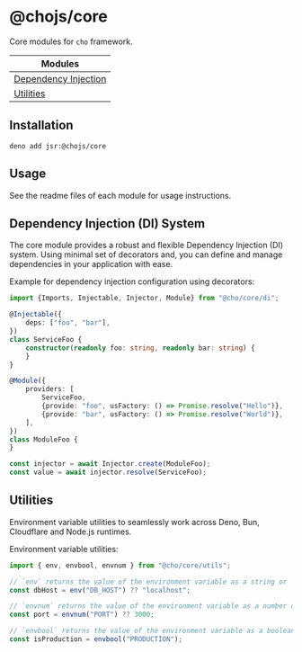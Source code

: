 # @chojs/core

Core modules for `cho` framework.

| Modules                                |
| -------------------------------------- |
| [Dependency Injection](./di/readme.md) |
| [Utilities](./utils/readme.md)         |

## Installation

```
deno add jsr:@chojs/core
```

## Usage

See the readme files of each module for usage instructions.

## Dependency Injection (DI) System

The core module provides a robust and flexible Dependency Injection (DI) system. Using minimal set of decorators and,
you can define and manage dependencies in your application with ease.

Example for dependency injection configuration using decorators:

```ts
import {Imports, Injectable, Injector, Module} from "@cho/core/di";

@Injectable({
    deps: ["foo", "bar"],
})
class ServiceFoo {
    constructor(readonly foo: string, readonly bar: string) {
    }
}

@Module({
    providers: [
        ServiceFoo,
        {provide: "foo", usFactory: () => Promise.resolve("Hello")},
        {provide: "bar", usFactory: () => Promise.resolve("World")},
    ],
})
class ModuleFoo {
}

const injector = await Injector.create(ModuleFoo);
const value = await injector.resolve(ServiceFoo);
```

## Utilities

Environment variable utilities to seamlessly work across Deno, Bun, Cloudflare and Node.js runtimes.

Environment variable utilities:

```ts
import { env, envbool, envnum } from "@cho/core/utils";

// `env` returns the value of the environment variable as a string or `undefined` if not set.
const dbHost = env("DB_HOST") ?? "localhost";

// `envnum` returns the value of the environment variable as a number or `undefined` if not set or not a valid number.
const port = envnum("PORT") ?? 3000;

// `envbool` returns the value of the environment variable as a boolean interpreting "1", "true", "yes", "on" (case-insensitive) as true.
const isProduction = envbool("PRODUCTION");
```
